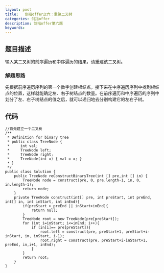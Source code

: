 ```yaml
---
layout: post
title:   剑指offer之六：重建二叉树
categories: 剑指offer
description: 剑指offer第六题
keywords: 
---
```



## 题目描述

输入某二叉树的前序遍历和中序遍历的结果，请重建该二叉树。

### 解题思路

先根据前序遍历序列的第一个数字创建根结点，接下来在中序遍历序列中找到根结点的位置，这样就能确定左、右子树结点的数量。在前序遍历和中序遍历的序列中划分了左、右子树结点的值之后，就可以递归地去分别构建它的左右子树。

## 代码



	//首先建立一个二叉树
	/**
	 * Definition for binary tree
	 * public class TreeNode {
	 *     int val;
	 *     TreeNode left;
	 *     TreeNode right;
	 *     TreeNode(int x) { val = x; }
	 * }
	 */
	public class Solution {
	    public TreeNode reConstructBinaryTree(int [] pre,int [] in) {
	        TreeNode node = construct(pre, 0, pre.length-1, in, 0, in.length-1);
	        return node;
	    }
	    private TreeNode construct(int[] pre, int preStart, int preEnd, int[] in, int inStart, int inEnd){
	        if(preStart > preEnd || inStart>inEnd){
	            return null;
	        }
	        TreeNode root = new TreeNode(pre[preStart]);
	        for (int i=inStart; i<=inEnd; i++){
	            if (in[i]== pre[preStart]){
	                root.left = construct(pre, preStart+1, preStart+i-inStart, in, inStart, i-1);
	                root.right = construct(pre, preStart+i-inStart+1, preEnd, in,i+1, inEnd);
	            }
	        }
	        return root;
	    }
	}